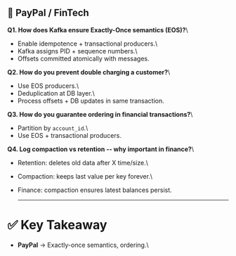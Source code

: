 ## 🔹 PayPal / FinTech

**Q1. How does Kafka ensure Exactly-Once semantics (EOS)?**\
- Enable idempotence + transactional producers.\
- Kafka assigns PID + sequence numbers.\
- Offsets committed atomically with messages.

**Q2. How do you prevent double charging a customer?**\
- Use EOS producers.\
- Deduplication at DB layer.\
- Process offsets + DB updates in same transaction.

**Q3. How do you guarantee ordering in financial transactions?**\
- Partition by `account_id`.\
- Use EOS + transactional producers.

**Q4. Log compaction vs retention -- why important in finance?**\
- Retention: deletes old data after X time/size.\
- Compaction: keeps last value per key forever.\
- Finance: compaction ensures latest balances persist.

  ------------------------------------------------------------------------




# ✅ Key Takeaway

-   **PayPal** → Exactly-once semantics, ordering.\
